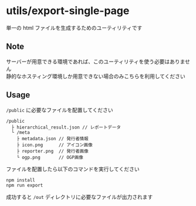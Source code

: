 # utils/export-single-page

単一の html ファイルを生成するためのユーティリティです

## Note
サーバーが用意できる環境であれば、このユーティリティを使う必要はありません  
静的なホスティング環境しか用意できない場合のみこちらを利用してください

## Usage

`/public` に必要なファイルを配置してください

```
/public
  ├ hierarchical_result.json // レポートデータ
  └ /meta
    ├ metadata.json // 発行者情報
    ├ icon.png      // アイコン画像
    ├ reporter.png  // 発行者画像
    └ ogp.png       // OGP画像
```

ファイルを配置したら以下のコマンドを実行してください

```
npm install
npm run export
```

成功すると `/out` ディレクトリに必要なファイルが出力されます
